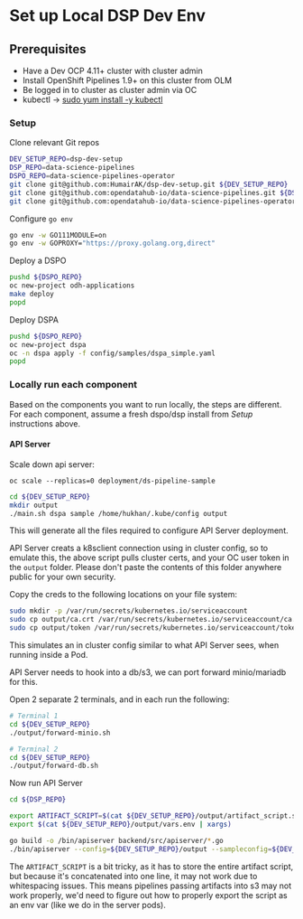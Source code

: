 # Set up Local DSP Dev Env

## Prerequisites
* Have a Dev OCP 4.11+ cluster with cluster admin
* Install OpenShift Pipelines 1.9+ on this cluster from OLM
* Be logged in to cluster as cluster admin via OC
* kubectl -> [sudo yum install -y kubectl](https://kubernetes.io/docs/tasks/tools/install-kubectl-linux/#install-using-native-package-management)

### Setup

Clone relevant Git repos
```bash
DEV_SETUP_REPO=dsp-dev-setup
DSP_REPO=data-science-pipelines
DSPO_REPO=data-science-pipelines-operator
git clone git@github.com:HumairAK/dsp-dev-setup.git ${DEV_SETUP_REPO}
git clone git@github.com:opendatahub-io/data-science-pipelines.git ${DSP_REPO}
git clone git@github.com:opendatahub-io/data-science-pipelines-operator.git ${DSPO_REPO}
```

Configure `go env`
```bash
go env -w GO111MODULE=on
go env -w GOPROXY="https://proxy.golang.org,direct"
```

Deploy a DSPO
```bash
pushd ${DSPO_REPO}
oc new-project odh-applications
make deploy
popd
```

Deploy DSPA
```bash
pushd ${DSPO_REPO}
oc new-project dspa
oc -n dspa apply -f config/samples/dspa_simple.yaml
popd
```

### Locally run each component

Based on the components you want to run locally, the steps are different. For each component, assume a fresh dspo/dsp 
install from _Setup_ instructions above.

#### API Server

Scale down api server: 
```
oc scale --replicas=0 deployment/ds-pipeline-sample
```

```bash
cd ${DEV_SETUP_REPO}
mkdir output
./main.sh dspa sample /home/hukhan/.kube/config output
```
This will generate all the files required to configure API Server deployment.

API Server creats a k8sclient connection using in cluster config, so to emulate this, the above script pulls cluster 
certs, and your OC user token in the `output` folder. Please don't paste the contents of this folder anywhere public for
your own security.

Copy the creds to the following locations on your file system: 
```bash
sudo mkdir -p /var/run/secrets/kubernetes.io/serviceaccount
sudo cp output/ca.crt /var/run/secrets/kubernetes.io/serviceaccount/ca.crt
sudo cp output/token /var/run/secrets/kubernetes.io/serviceaccount/token
```
This simulates an in cluster config similar to what API Server sees, when running inside a Pod.

API Server needs to hook into a db/s3, we can port forward minio/mariadb for this.

Open 2 separate 2 terminals, and in each run the following:

```bash
# Terminal 1
cd ${DEV_SETUP_REPO}
./output/forward-minio.sh

# Terminal 2
cd ${DEV_SETUP_REPO}
./output/forward-db.sh
```

Now run API Server
```bash
cd ${DSP_REPO}

export ARTIFACT_SCRIPT=$(cat ${DEV_SETUP_REPO}/output/artifact_script.sh)
export $(cat ${DEV_SETUP_REPO}/output/vars.env | xargs)

go build -o /bin/apiserver backend/src/apiserver/*.go
./bin/apiserver --config=${DEV_SETUP_REPO}/output --sampleconfig=${DEV_SETUP_REPO}/output/sample_config.json -logtostderr=true
```

The `ARTIFACT_SCRIPT` is a bit tricky, as it has to store the entire artifact script, but because it's concatenated into one line, it may not work due to whitespacing issues. 
This means pipelines passing artifacts into s3 may not work properly, we'd need to figure out how to properly export the script as an env var (like we do in the server pods).


[DSP]: https://github.com/opendatahub-io/data-science-pipelines
[DSPO]: https://github.com/opendatahub-io/data-science-pipelines-operator
